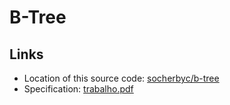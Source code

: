 # B-Tree

## Links
- Location of this source code:  [socherbyc/b-tree](https://github.com/socherbyc/b-tree)
- Specification: [trabalho.pdf](http://moodle.dainf.ct.utfpr.edu.br/pluginfile.php/27307/mod_resource/content/1/trabalho.pdf)
